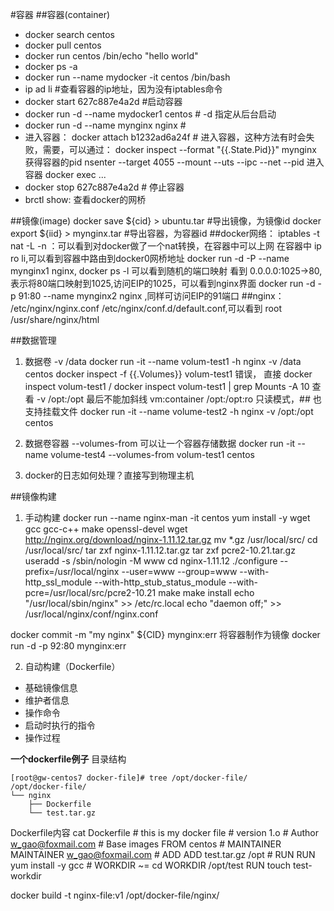 #容器
##容器(container)
+ docker search centos
+ docker pull centos
+ docker run centos /bin/echo "hello world"
+ docker ps -a
+ docker run --name mydocker -it centos /bin/bash
+ ip ad li    				#查看容器的ip地址，因为没有iptables命令
+ docker start 627c887e4a2d  	#启动容器
+ docker run -d --name mydocker1 centos 	# -d 指定从后台启动
+ docker run -d --name mynginx nginx		# 
+ 进入容器：
docker attach b1232ad6a24f				    # 进入容器，这种方法有时会失败，需要，可以通过：
	docker inspect --format "{{.State.Pid}}" mynginx   		获得容器的pid
	nsenter --target 4055 --mount --uts --ipc --net --pid	进入容器
docker exec ...
+ docker stop 627c887e4a2d				# 停止容器
+ brctl show: 查看docker的网桥

##镜像(image)
docker save ${cid} > ubuntu.tar 		#导出镜像，为镜像id
docker export ${iid} > mynginx.tar 		#导出容器，为容器id
##docker网络：
iptables -t nat -L -n ：可以看到对docker做了一个nat转换，在容器中可以上网
在容器中 ip ro li,可以看到容器中路由到docker0网桥地址
docker run -d -P --name mynginx1 nginx, docker ps -l 可以看到随机的端口映射
看到 0.0.0.0:1025->80,表示将80端口映射到1025,访问EIP的1025，可以看到nginx界面
docker run -d -p 91:80 --name mynginx2 nginx ,同样可访问EIP的91端口
##nginx：
/etc/nginx/nginx.conf
/etc/nginx/conf.d/default.conf,可以看到 root   /usr/share/nginx/html

##数据管理
1. 数据卷
	-v /data
		docker run -it --name volum-test1 -h nginx -v /data centos 
		docker inspect -f {{.Volumes}} volum-test1 错误，
			直接 docker inspect volum-test1 / docker inspect volum-test1 | grep Mounts -A 10 查看
	-v /opt:/opt 最后不能加斜线 vm:container
		/opt:/opt:ro 只读模式，## 也支持挂载文件
		docker run -it --name volume-test2 -h nginx -v /opt:/opt centos

2. 数据卷容器
	--volumes-from
	可以让一个容器存储数据
	docker run -it --name volume-test4 --volumes-from volum-test1 centos
	
3. docker的日志如何处理？直接写到物理主机

##镜像构建
1. 手动构建
docker run --name nginx-man -it centos
yum install -y wget gcc gcc-c++ make openssl-devel
wget http://nginx.org/download/nginx-1.11.12.tar.gz
mv *.gz /usr/local/src/
cd /usr/local/src/
tar zxf nginx-1.11.12.tar.gz
tar zxf pcre2-10.21.tar.gz
useradd -s /sbin/nologin -M www
cd nginx-1.11.12
./configure --prefix=/usr/local/nginx --user=www --group=www --with-http_ssl_module --with-http_stub_status_module --with-pcre=/usr/local/src/pcre2-10.21
make
make install
echo "/usr/local/sbin/nginx" >> /etc/rc.local
echo "daemon off;" >> /usr/local/nginx/conf/nginx.conf

docker commit -m "my nginx" ${CID} mynginx:err 将容器制作为镜像
docker run -d -p 92:80 mynginx:err

2. 自动构建（Dockerfile）
+ 基础镜像信息
+ 维护者信息
+ 操作命令
+ 启动时执行的指令
+ 操作过程

**一个dockerfile例子**
目录结构

	[root@gw-centos7 docker-file]# tree /opt/docker-file/
	/opt/docker-file/
	└── nginx
	    ├── Dockerfile
	    └── test.tar.gz
Dockerfile内容
cat Dockerfile
	# this is my docker file
	# version 1.o
	# Author w_gao@foxmail.com
	# Base images
	FROM centos
	# MAINTAINER
	MAINTAINER w_gao@foxmail.com
	# ADD
	ADD test.tar.gz /opt
	# RUN
	RUN yum install -y gcc
	# WORKDIR ~= cd
	WORKDIR /opt/test
	RUN touch test-workdir
	
docker build -t nginx-file:v1 /opt/docker-file/nginx/


